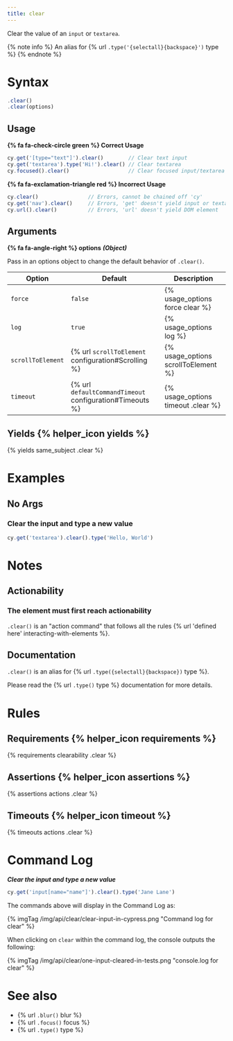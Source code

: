 ```yaml
---
title: clear
---
```


Clear the value of an `input` or `textarea`.

{% note info %}
An alias for {% url `.type('{selectall}{backspace}')` type %}
{% endnote %}

# Syntax

```javascript
.clear()
.clear(options)
```

## Usage

**{% fa fa-check-circle green %} Correct Usage**

```javascript
cy.get('[type="text"]').clear()        // Clear text input
cy.get('textarea').type('Hi!').clear() // Clear textarea
cy.focused().clear()                   // Clear focused input/textarea
```

**{% fa fa-exclamation-triangle red %} Incorrect Usage**

```javascript
cy.clear()                // Errors, cannot be chained off 'cy'
cy.get('nav').clear()     // Errors, 'get' doesn't yield input or textarea
cy.url().clear()          // Errors, 'url' doesn't yield DOM element
```

## Arguments

**{% fa fa-angle-right %} options**  ***(Object)***

Pass in an options object to change the default behavior of `.clear()`.

Option | Default | Description
--- | --- | ---
`force` | `false` | {% usage_options force clear %}
`log` | `true` | {% usage_options log %}
`scrollToElement` | {% url `scrollToElement` configuration#Scrolling %} | {% usage_options scrollToElement %}
`timeout` | {% url `defaultCommandTimeout` configuration#Timeouts %} | {% usage_options timeout .clear %}

## Yields {% helper_icon yields %}

{% yields same_subject .clear %}

# Examples

## No Args

### Clear the input and type a new value

```javascript
cy.get('textarea').clear().type('Hello, World')
```

# Notes

## Actionability

### The element must first reach actionability

`.clear()` is an "action command" that follows all the rules {% url 'defined here' interacting-with-elements %}.

## Documentation

`.clear()` is an alias for {% url `.type({selectall}{backspace})` type %}.

Please read the {% url `.type()` type %} documentation for more details.

# Rules

## Requirements {% helper_icon requirements %}

{% requirements clearability .clear %}

## Assertions {% helper_icon assertions %}

{% assertions actions .clear %}

## Timeouts {% helper_icon timeout %}

{% timeouts actions .clear %}

# Command Log

***Clear the input and type a new value***

```javascript
cy.get('input[name="name"]').clear().type('Jane Lane')
```

The commands above will display in the Command Log as:

{% imgTag /img/api/clear/clear-input-in-cypress.png "Command log for clear" %}

When clicking on `clear` within the command log, the console outputs the following:

{% imgTag /img/api/clear/one-input-cleared-in-tests.png "console.log for clear" %}

# See also

- {% url `.blur()` blur %}
- {% url `.focus()` focus %}
- {% url `.type()` type %}
